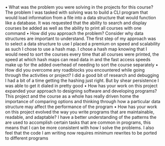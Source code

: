 •	What was the problem you were solving in the projects for this course?
	The problem I was tasked with solving was to build a CLI program that would load information from a file into a data structure that would function like a database. It was requested that the ability to search and display courses be added as well as the ability to print all courses with one command
•	How did you approach the problem? Consider why data structures are important to understand.
	The first step of my approach was to select a data structure to use I placed a premium on speed and scalability as such I chose to use a hash map. I chose a hash map knowing that I would need to sort the courses every time that all courses were printed, the speed at which hash maps can read data in and the fast access speeds make up for the added overhead of needing to sort the course separately
•	How did you overcome any roadblocks you encountered while going through the activities or project?
	I did a good bit of research and debugging I had a bit of a time getting the hashing just right. But by shear persistence I was able to get it dialed in pretty good
•	How has your work on this project expanded your approach to designing software and developing programs?
  This project and the course as a whole has really driven home the importance of comparing options and thinking through how a particular data structure may affect the performance of the program
•	How has your work on this project evolved the way you write programs that are maintainable, readable, and adaptable?
	I have a better understanding of the patterns the are used to accomplish certain tasks that are common in programs, this means that I can be more consistent with how I solve the problems. I also feel that the code I am writing now requires minimum rewrites to be ported to different programs
